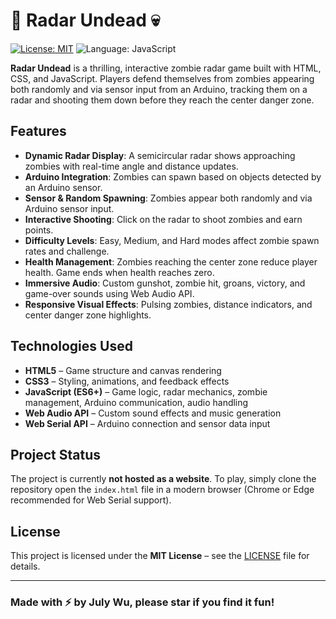 # 🧭 Radar Undead 💀

[![License: MIT](https://img.shields.io/badge/License-MIT-yellow.svg)](LICENSE)
![Language: JavaScript](https://img.shields.io/badge/Language-JavaScript-blue.svg)

**Radar Undead** is a thrilling, interactive zombie radar game built with HTML, CSS, and JavaScript. Players defend themselves from zombies appearing both randomly and via sensor input from an Arduino, tracking them on a radar and shooting them down before they reach the center danger zone. 

## Features

- **Dynamic Radar Display**: A semicircular radar shows approaching zombies with real-time angle and distance updates.  
- **Arduino Integration**: Zombies can spawn based on objects detected by an Arduino sensor.  
- **Sensor & Random Spawning**: Zombies appear both randomly and via Arduino sensor input.  
- **Interactive Shooting**: Click on the radar to shoot zombies and earn points.  
- **Difficulty Levels**: Easy, Medium, and Hard modes affect zombie spawn rates and challenge.  
- **Health Management**: Zombies reaching the center zone reduce player health. Game ends when health reaches zero.  
- **Immersive Audio**: Custom gunshot, zombie hit, groans, victory, and game-over sounds using Web Audio API.  
- **Responsive Visual Effects**: Pulsing zombies, distance indicators, and center danger zone highlights.  

## Technologies Used

- **HTML5** – Game structure and canvas rendering  
- **CSS3** – Styling, animations, and feedback effects  
- **JavaScript (ES6+)** – Game logic, radar mechanics, zombie management, Arduino communication, audio handling  
- **Web Audio API** – Custom sound effects and music generation  
- **Web Serial API** – Arduino connection and sensor data input  

## Project Status

The project is currently **not hosted as a website**. To play, simply clone the repository open the `index.html` file in a modern browser (Chrome or Edge recommended for Web Serial support).

## License

This project is licensed under the **MIT License** – see the [LICENSE](LICENSE) file for details.  

---

### Made with ⚡️ by July Wu, please star if you find it fun!
